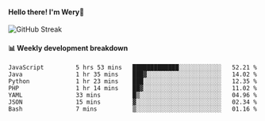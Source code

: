 #### Hello there! I'm Wery👋


![GitHub Streak](https://github-readme-streak-stats.herokuapp.com/?user=weryzebra-yue&theme=swift&hide_border=false&include_all_commits=true)



#### 📊 Weekly development breakdown
<!--START_SECTION:waka-->

```text
JavaScript         5 hrs 53 mins   █████████████░░░░░░░░░░░░   52.21 %
Java               1 hr 35 mins    ███▓░░░░░░░░░░░░░░░░░░░░░   14.02 %
Python             1 hr 23 mins    ███░░░░░░░░░░░░░░░░░░░░░░   12.35 %
PHP                1 hr 14 mins    ██▓░░░░░░░░░░░░░░░░░░░░░░   11.02 %
YAML               33 mins         █▒░░░░░░░░░░░░░░░░░░░░░░░   04.96 %
JSON               15 mins         ▓░░░░░░░░░░░░░░░░░░░░░░░░   02.34 %
Bash               7 mins          ▒░░░░░░░░░░░░░░░░░░░░░░░░   01.16 %
```

<!--END_SECTION:waka-->

